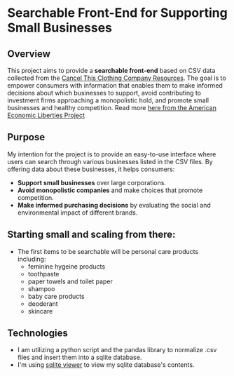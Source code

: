 # Searchable Front-End for Supporting Small Businesses

## Overview

This project aims to provide a **searchable front-end** based on CSV data collected from the [Cancel This Clothing Company Resources](https://cancelthisclothingcompany.com/resources/). The goal is to empower consumers with information that enables them to make informed decisions about which businesses to support, avoid contributing to investment firms approaching a monopolistic hold, and promote small businesses and healthy competition.
Read more [here from the American Economic Liberties Project](https://www.economicliberties.us/our-work/new-money-trust/)

## Purpose

My intention for the project is to provide an easy-to-use interface where users can search through various businesses listed in the CSV files. By offering data about these businesses, it helps consumers:
- **Support small businesses** over large corporations.
- **Avoid monopolistic companies** and make choices that promote competition.
- **Make informed purchasing decisions** by evaluating the social and environmental impact of different brands.

## Starting small and scaling from there:
- The first items to be searchable will be personal care products including:
    - feminine hygeine products
    - toothpaste
    - paper towels and toilet paper
    - shampoo
    - baby care products
    - deoderant
    - skincare

## Technologies
- I am utilizing a python script and the pandas library to normalize .csv files and insert them into a sqlite database.
- I'm using [sqlite viewer](https://sqliteviewer.app/) to view my sqlite database's contents.

